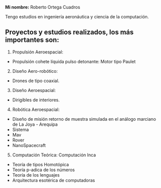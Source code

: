 
**Mi nombre:** Roberto Ortega Cuadros

Tengo estudios en ingeniería aeronáutica y ciencia de la computación. 

## Proyectos y estudios realizados, los más importantes son:

1. Propulsión Aeroespacial:
- Propulsión cohete líquida pulso detonante: Motor tipo Paulet

2. Diseño Aero-robótico:
- Drones de tipo coaxial.

3. Diseño Aeroespacial:
- Dirigibles de interiores.

4. Robótica Aeroespacial:
- Diseño de misión retorno de muestra simulada en el análogo marciano de La Joya - Arequipa 
- Sistema 
- Mav
- Rover
- NanoSpacecraft

5. Computación Teórica: Computación Inca
- Teoría de tipos Homotópica 
- Teoría p-adica de los números
- Teoría de los lenguajes
- Arquitectura esotérica de computadoras
